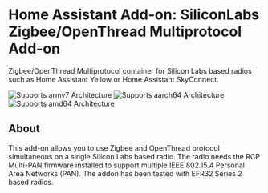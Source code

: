 # Home Assistant Add-on: SiliconLabs Zigbee/OpenThread Multiprotocol Add-on

Zigbee/OpenThread Multiprotocol container for Silicon Labs based radios such as
Home Assistant Yellow or Home Assistant SkyConnect.

![Supports armv7 Architecture][armv7-shield]
![Supports aarch64 Architecture][aarch64-shield]
![Supports amd64 Architecture][amd64-shield]

## About

This add-on allows you to use Zigbee and OpenThread protocol simultaneous on a
single Silicon Labs based radio. The radio needs the RCP Multi-PAN firmware
installed to support multiple IEEE 802.15.4 Personal Area Networks (PAN). The
addon has been tested with EFR32 Series 2 based radios.

[armv7-shield]: https://img.shields.io/badge/armv7-yes-green.svg
[aarch64-shield]: https://img.shields.io/badge/aarch64-yes-green.svg
[amd64-shield]: https://img.shields.io/badge/amd64-yes-green.svg
